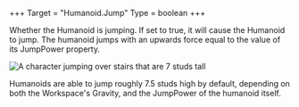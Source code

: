 +++
Target = "Humanoid.Jump"
Type = boolean
+++

Whether the Humanoid is jumping. If set to true, it will cause the Humanoid to jump. The humanoid jumps with an upwards force equal to the value of its JumpPower property.![A character jumping over stairs that are 7 studs tall][1]Humanoids are able to jump roughly 7.5 studs high by default, depending on both the Workspace's Gravity, and the JumpPower of the humanoid itself.[1]: https://developer.roblox.com/assets/blt61a464c982798678/Jumping.gif